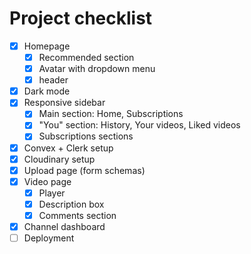 # Project checklist

- [x] Homepage
  - [x] Recommended section
  - [x] Avatar with dropdown menu
  - [x] header
- [x] Dark mode
- [x] Responsive sidebar
  - [x] Main section: Home, Subscriptions
  - [x] "You" section: History, Your videos, Liked videos
  - [x] Subscriptions sections
- [x] Convex + Clerk setup
- [x] Cloudinary setup
- [x] Upload page (form schemas)
- [x] Video page
  - [x] Player
  - [x] Description box
  - [x] Comments section
- [x] Channel dashboard
- [ ] Deployment
